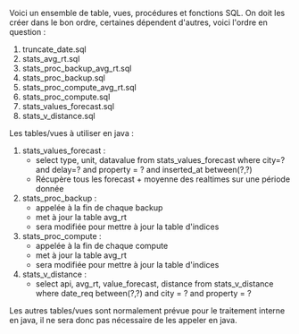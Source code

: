 Voici un ensemble de table, vues, procédures et fonctions SQL.
On doit les créer dans le bon ordre, certaines dépendent d'autres, voici l'ordre en question :
1. truncate_date.sql
2. stats_avg_rt.sql
3. stats_proc_backup_avg_rt.sql
4. stats_proc_backup.sql
5. stats_proc_compute_avg_rt.sql
6. stats_proc_compute.sql
7. stats_values_forecast.sql
8. stats_v_distance.sql

Les tables/vues à utiliser en java :
1. stats_values_forecast :
    * select type, unit, datavalue
  from stats_values_forecast
  where city=? and delay=? and property = ? and inserted_at between(?,?)
    * Récupère tous les forecast + moyenne des realtimes sur une période donnée
2. stats_proc_backup :
    * appelée à la fin de chaque backup
    * met à jour la table avg_rt
    * sera modifiée pour mettre à jour la table d'indices
3. stats_proc_compute :
    * appelée à la fin de chaque compute
    * met à jour la table avg_rt
    * sera modifiée pour mettre à jour la table d'indices
4. stats_v_distance :
   * select api, avg_rt, value_forecast, distance
    from stats_v_distance
    where date_req between(?,?) and city = ? and property = ?


Les autres tables/vues sont normalement prévue pour le traitement interne en java, il ne sera donc pas nécessaire de les appeler en java.
